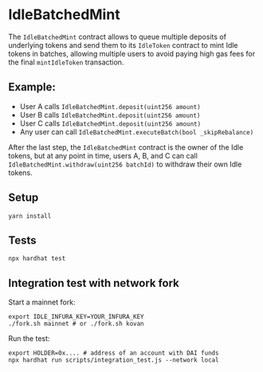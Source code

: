 # IdleBatchedMint

The `IdleBatchedMint` contract allows to queue multiple deposits of underlying tokens and
send them to its `IdleToken` contract to mint Idle tokens in batches, allowing multiple users to
avoid paying high gas fees for the final `mintIdleToken` transaction.

## Example:

* User A calls `IdleBatchedMint.deposit(uint256 amount)`
* User B calls `IdleBatchedMint.deposit(uint256 amount)`
* User C calls `IdleBatchedMint.deposit(uint256 amount)`
* Any user can call `IdleBatchedMint.executeBatch(bool _skipRebalance)`

After the last step, the `IdleBatchedMint` contract is the owner of the Idle tokens, but at any point in time,
users A, B, and C can call `IdleBatchedMint.withdraw(uint256 batchId)` to withdraw their own Idle tokens.

## Setup

`yarn install`


## Tests

`npx hardhat test`

## Integration test with network fork

Start a mainnet fork:

```
export IDLE_INFURA_KEY=YOUR_INFURA_KEY
./fork.sh mainnet # or ./fork.sh kovan
```

Run the test:

```
export HOLDER=0x.... # address of an account with DAI funds
npx hardhat run scripts/integration_test.js --network local
```

